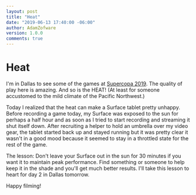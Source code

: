 ```yaml
---
layout: post
title: "Heat"
date: "2019-06-13 17:40:00 -06:00"
author: AdamZofware
version: 1.0.0
comments: true
---
```


# Heat
I'm in Dallas to see some of the games at [Supercopa 2019](https://premiersupercopa.com/). The quality of play here is amazing. And so is the HEAT! (At least for someone accustomed to the mild climate of the Pacific Northwest.)  

Today I realized that the heat can make a Surface tablet pretty unhappy. Before recording a game today, my Surface was exposed to the sun for perhaps a half hour and as soon as I tried to start recording and streaming it shut itself down. After recruiting a helper to hold an umbrella over my video gear, the tablet started back up and stayed running but it was pretty clear it wasn't in a good mood because it seemed to stay in a throttled state for the rest of the game.

The lesson: Don't leave your Surface out in the sun for 30 minutes if you want it to maintain peak performance. Find something or someone to help keep it in the shade and you'll get much better results. I'll take this lesson to heart for day 2 in Dallas tomorrow.

Happy filming!
